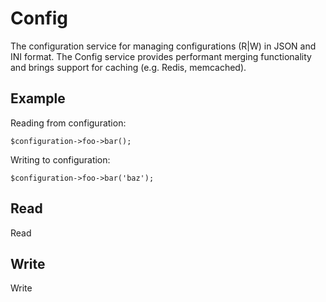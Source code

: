 # Config
The configuration service for managing configurations (R|W) in JSON and INI format. The Config service provides performant merging functionality and brings support for caching (e.g. Redis, memcached).

## Example
Reading from configuration:

    $configuration->foo->bar();

Writing to configuration:

    $configuration->foo->bar('baz');

## Read
Read


## Write
Write

